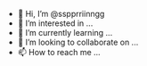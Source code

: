 - 👋 Hi, I’m @sspprriinngg
- 👀 I’m interested in ...
- 🌱 I’m currently learning ...
- 💞️ I’m looking to collaborate on ...
- 📫 How to reach me ...

<!---
sspprriinngg/sspprriinngg is a ✨ special ✨ repository because its `README.md` (this file) appears on your GitHub profile.
You can click the Preview link to take a look at your changes.
--->
